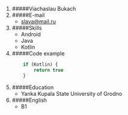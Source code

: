1. #####Viachaslau Bukach
2. #####E-mail
    * slava@mail.ru
3. #####Skills 
    * Android
    * Java
    * Kotlin
4. #####Code example
    ```javascript
        if (Kotlin) {
            return true
        }
    ```
5. #####Education
    * Yanka Kupala State University of Grodno
6. #####English
    * B1